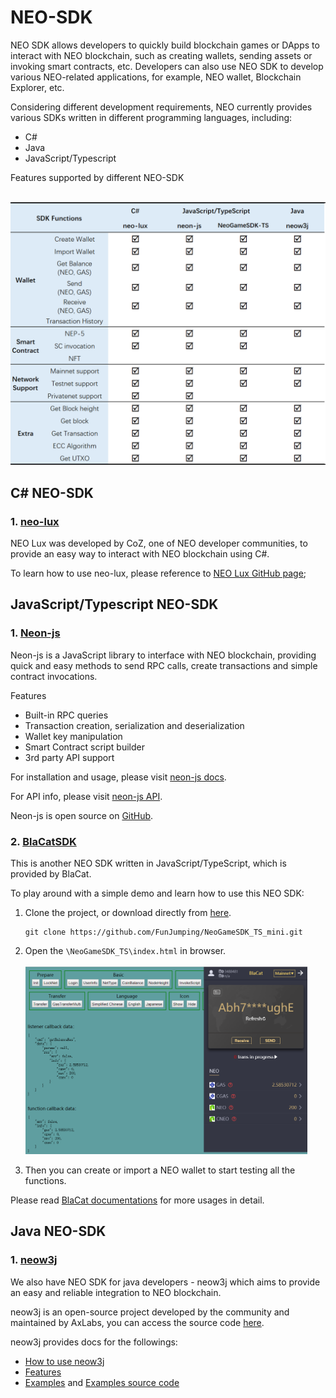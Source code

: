 # NEO-SDK
NEO SDK allows developers to quickly build blockchain games or DApps to interact with NEO blockchain, such as creating wallets, sending assets or invoking smart contracts, etc. Developers can also use NEO SDK to develop various NEO-related applications, for example, NEO wallet, Blockchain Explorer, etc.

Considering different development requirements, NEO currently provides various SDKs written in different programming languages, including:
* C#
* Java
* JavaScript/Typescript

Features supported by different NEO-SDK

&emsp;&emsp;<img src="./images/neo-sdk.png" width = "550" alt="CSDN图标" />

## C# NEO-SDK
### 1. [neo-lux](https://github.com/CityOfZion/neo-lux)
NEO Lux was developed by CoZ, one of NEO developer communities, to provide an easy way to interact with NEO blockchain using C#.

To learn how to use neo-lux, please reference to  [NEO Lux GitHub page](https://github.com/CityOfZion/neo-lux#neo-lux);
## JavaScript/Typescript NEO-SDK
### 1. [Neon-js](https://github.com/CityOfZion/neon-js)
Neon-js is a JavaScript library to interface with NEO blockchain, providing quick and easy methods to send RPC calls, create transactions and simple contract invocations.

Features
* Built-in RPC queries
* Transaction creation, serialization and deserialization
* Wallet key manipulation
* Smart Contract script builder
* 3rd party API support

For installation and usage, please visit [neon-js docs](http://cityofzion.io/neon-js/docs/en/overview.html). 

For API info, please visit [neon-js API](http://cityofzion.io/neon-js/docs/en/api/index.html).

Neon-js is open source on [GitHub](https://github.com/CityOfZion/neon-js).
### 2. [BlaCatSDK](https://github.com/FunJumping/NeoGameSDK_TS_mini)
This is another NEO SDK written in JavaScript/TypeScript, which is provided by BlaCat. 

To play around with a simple demo and learn how to use this NEO SDK:
1. Clone the project, or download directly from [here](https://github.com/FunJumping/NeoGameSDK_TS_mini/archive/master.zip).
    ```
    git clone https://github.com/FunJumping/NeoGameSDK_TS_mini.git
    ```

2. Open the `\NeoGameSDK_TS\index.html` in browser.
    \
    \
    <img src="./images/blacat-neo-sdk.png" height = "300" alt="CSDN图标" />

3. Then you can create or import a NEO wallet to start testing all the functions.

Please read [BlaCat documentations](https://github.com/FunJumping/NeoGameSDK_TS_mini#blacatsdk-usage-documentation) for more usages in detail.

## Java NEO-SDK
### 1. [neow3j](https://github.com/neow3j/neow3j#neow3j-a-java-library-to-interact-with-neo-nodes)
We also have NEO SDK for java developers - neow3j which aims to provide an easy and reliable integration to NEO blockchain. 

neow3j is an open-source project developed by the community and maintained by AxLabs, you can access the source code [here](https://github.com/neow3j/neow3j). 

neow3j provides docs for the followings:
* [How to use neow3j](https://github.com/neow3j/neow3j#getting-started)
* [Features](https://github.com/neow3j/neow3j#features) 
* [Examples](https://github.com/neow3j/neow3j#examples) and  [Examples source code](https://github.com/neow3j/neow3j-examples)

